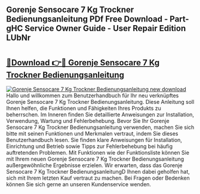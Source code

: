 ## Gorenje Sensocare 7 Kg Trockner Bedienungsanleitung PDf Free Download - Part-gHC Service Owner Guide - User Repair Edition LUbNr

# <h2><a href="http://df4k6e.blite.top/?on=Gorenje+Sensocare+7+Kg+Trockner+Bedienungsanleitung">🔗Download 👉🔴 Gorenje Sensocare 7 Kg Trockner Bedienungsanleitung</a></h2>

[![Gorenje Sensocare 7 Kg Trockner Bedienungsanleitung new download](https://i.imgur.com/lujVjoI.png)](http://df4k6e.blite.top/?on=Gorenje+Sensocare+7+Kg+Trockner+Bedienungsanleitung)
Hallo und willkommen zum Benutzerhandbuch für Ihr neu verknüpftes Gorenje Sensocare 7 Kg Trockner Bedienungsanleitung. Diese Anleitung soll Ihnen helfen, die Funktionen und Fähigkeiten Ihres Produkts zu beherrschen. Im Inneren finden Sie detaillierte Anweisungen zur Installation, Verwendung, Wartung und Fehlerbehebung. Bevor Sie Ihr Gorenje Sensocare 7 Kg Trockner Bedienungsanleitung verwenden, machen Sie sich bitte mit seinen Funktionen und Merkmalen vertraut, indem Sie dieses Benutzerhandbuch lesen. Sie finden klare Anweisungen für Installation, Einrichtung und Betrieb sowie Tipps zur Fehlerbehebung bei häufig auftretenden Problemen. Mit Funktionen wie der Funktionsliste können Sie mit Ihrem neuen Gorenje Sensocare 7 Kg Trockner Bedienungsanleitung außergewöhnliche Ergebnisse erzielen. Wir erwarten, dass das Gorenje Sensocare 7 Kg Trockner BedienungsanleitungD Ihnen dabei geholfen hat, sich mit Ihrem letzten Kauf vertraut zu machen. Bei Fragen oder Bedenken können Sie sich gerne an unseren Kundenservice wenden.
